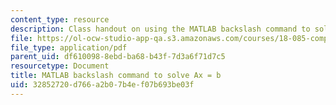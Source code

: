 ```yaml
---
content_type: resource
description: Class handout on using the MATLAB backslash command to solve Ax = b.
file: https://ol-ocw-studio-app-qa.s3.amazonaws.com/courses/18-085-computational-science-and-engineering-i-fall-2008/32852720d766a2b07b4ef07b693be03f_backslash.pdf
file_type: application/pdf
parent_uid: df610098-8ebd-ba68-b43f-7d3a6f71d7c5
resourcetype: Document
title: MATLAB backslash command to solve Ax = b
uid: 32852720-d766-a2b0-7b4e-f07b693be03f
---
```

